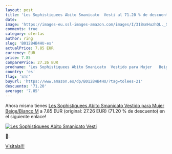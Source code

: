 ```yaml
---
layout: post
title: 'Les Sophistiquees Abito Smanicato  Vesti al 71.20 % de descuento'
date: 
image: 'https://images-eu.ssl-images-amazon.com/images/I/31BsnHuzhQL._SL200_.jpg'
comments: true
category: ofertas
author: ring
slug: 'B012B4B4HU-es'
actualPrice: 7.85 EUR
currency: EUR
price: 7.85
comparePrice: 27.26 EUR
prodname: 'Les Sophistiquees Abito Smanicato  Vestido para Mujer   Beige/Bianco  M'
country: 'es'
flag: '🇪🇸'
buyurl: 'https://www.amazon.es/dp/B012B4B4HU/?tag=tolees-21'
descuento: '71.20'
average: '7.85'
---
```


Ahora mismo tienes [Les Sophistiquees Abito Smanicato  Vestido para Mujer   Beige/Bianco  M](https://www.amazon.es/dp/B012B4B4HU/?tag=tolees-21) a 7.85 EUR (original: 27.26 EUR) (71.20 %  de descuento) en el siguiente enlace!

[![Les Sophistiquees Abito Smanicato  Vesti](https://images-eu.ssl-images-amazon.com/images/I/31BsnHuzhQL._SL200_.jpg)](https://www.amazon.es/dp/B012B4B4HU/?tag=tolees-21)

🔎:


[Visítala!!!](https://www.amazon.es/dp/B012B4B4HU/?tag=tolees-21)
